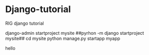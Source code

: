 # Django-tutorial
RIG django tutorial

django-admin startproject mysite  ##pyrhon -m django startproject mysite##
cd mysite
python manage.py startapp myapp

hello